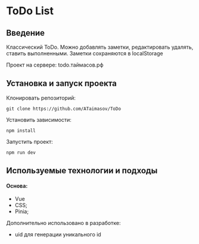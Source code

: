 # ToDo List

## Введение

Классический ToDo.
Можно добавлять заметки, редактировать удалять, ставить выполненными.
Заметки сохраняются в localStorage

Проект на сервере: todo.таймасов.рф

## Установка и запуск проекта

Клонировать репозиторий:

    git clone https://github.com/ATaimasov/ToDo

Установить зависимости:

    npm install

Запустить проект:

    npm run dev


## Используемые технологии и подходы

#### Основа:
- Vue
- CSS;
- Pinia;

Дополнительно использовано в разработке:
- uid для генерации уникального id


